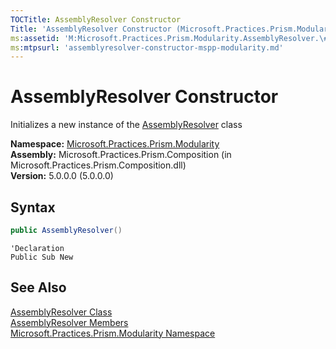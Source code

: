 ```yaml
---
TOCTitle: AssemblyResolver Constructor
Title: 'AssemblyResolver Constructor (Microsoft.Practices.Prism.Modularity)'
ms:assetid: 'M:Microsoft.Practices.Prism.Modularity.AssemblyResolver.\#ctor'
ms:mtpsurl: 'assemblyresolver-constructor-mspp-modularity.md'
---
```



# AssemblyResolver Constructor

Initializes a new instance of the [AssemblyResolver](/patterns-practices/reference/assemblyresolver-class-mspp-modularity) class

**Namespace:** [Microsoft.Practices.Prism.Modularity](/patterns-practices/reference/mspp-modularity-namespace)  
**Assembly:** Microsoft.Practices.Prism.Composition (in Microsoft.Practices.Prism.Composition.dll)  
**Version:** 5.0.0.0 (5.0.0.0)

## Syntax

```C#
public AssemblyResolver()
```
```VB
'Declaration
Public Sub New
```

## See Also

[AssemblyResolver Class](/patterns-practices/reference/assemblyresolver-class-mspp-modularity)  
[AssemblyResolver Members](/patterns-practices/reference/assemblyresolver-members-mspp-modularity)  
[Microsoft.Practices.Prism.Modularity Namespace](/patterns-practices/reference/mspp-modularity-namespace)